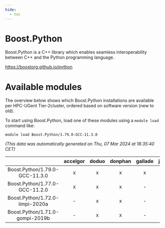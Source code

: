 ```yaml
---
hide:
  - toc
---
```


Boost.Python
============


Boost.Python is a C++ library which enables seamless interoperability between C++ and the Python programming language.

https://boostorg.github.io/python
# Available modules


The overview below shows which Boost.Python installations are available per HPC-UGent Tier-2cluster, ordered based on software version (new to old).

To start using Boost.Python, load one of these modules using a `module load` command like:

```shell
module load Boost.Python/1.79.0-GCC-11.3.0
```

*(This data was automatically generated on Thu, 07 Mar 2024 at 18:35:40 CET)*  

| |accelgor|doduo|donphan|gallade|joltik|skitty|
| :---: | :---: | :---: | :---: | :---: | :---: | :---: |
|Boost.Python/1.79.0-GCC-11.3.0|x|x|x|x|x|x|
|Boost.Python/1.77.0-GCC-11.2.0|x|x|x|-|x|x|
|Boost.Python/1.72.0-iimpi-2020a|-|x|x|-|x|x|
|Boost.Python/1.71.0-gompi-2019b|-|x|x|-|x|x|
